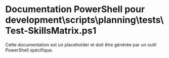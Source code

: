 # Documentation PowerShell pour development\scripts\planning\tests\Test-SkillsMatrix.ps1

Cette documentation est un placeholder et doit être générée par un outil PowerShell spécifique.
